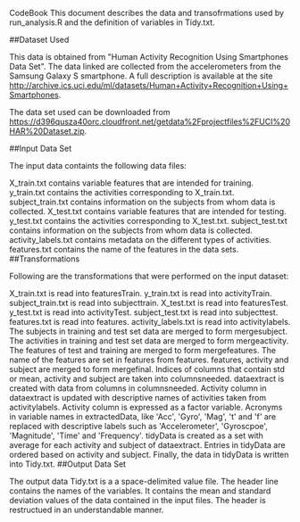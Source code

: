 CodeBook
This document describes the data and transofrmations used by run_analysis.R and the definition of variables in Tidy.txt.

##Dataset Used

This data is obtained from "Human Activity Recognition Using Smartphones Data Set". The data linked are collected from the accelerometers from the Samsung Galaxy S smartphone. A full description is available at the site http://archive.ics.uci.edu/ml/datasets/Human+Activity+Recognition+Using+Smartphones.

The data set used can be downloaded from https://d396qusza40orc.cloudfront.net/getdata%2Fprojectfiles%2FUCI%20HAR%20Dataset.zip.

##Input Data Set

The input data containts the following data files:

X_train.txt contains variable features that are intended for training.
y_train.txt contains the activities corresponding to X_train.txt.
subject_train.txt contains information on the subjects from whom data is collected.
X_test.txt contains variable features that are intended for testing.
y_test.txt contains the activities corresponding to X_test.txt.
subject_test.txt contains information on the subjects from whom data is collected.
activity_labels.txt contains metadata on the different types of activities.
features.txt contains the name of the features in the data sets.
##Transformations

Following are the transformations that were performed on the input dataset:

X_train.txt is read into featuresTrain.
y_train.txt is read into activityTrain.
subject_train.txt is read into subjecttrain.
X_test.txt is read into featuresTest.
y_test.txt is read into activityTest.
subject_test.txt is read into subjecttest.
features.txt is read into features.
activity_labels.txt is read into activitylabels.
The subjects in training and test set data are merged to form mergesubject.
The activities in training and test set data are merged to form mergeactivity.
The features of test and training are merged to form mergefeatures.
The name of the features are set in features from features.
features, activity and subject are merged to form mergefinal.
Indices of columns that contain std or mean, activity and subject are taken into columnsneeded.
dataextract is created with data from columns in columnsneeded.
Activity column in dataextract is updated with descriptive names of activities taken from activitylabels. Activity column is expressed as a factor variable.
Acronyms in variable names in extractedData, like 'Acc', 'Gyro', 'Mag', 't' and 'f' are replaced with descriptive labels such as 'Accelerometer', 'Gyroscpoe', 'Magnitude', 'Time' and 'Frequency'.
tidyData is created as a set with average for each activity and subject of dataextract. Entries in tidyData are ordered based on activity and subject.
Finally, the data in tidyData is written into Tidy.txt.
##Output Data Set

The output data Tidy.txt is a a space-delimited value file. The header line contains the names of the variables. It contains the mean and standard deviation values of the data contained in the input files. The header is restructued in an understandable manner.